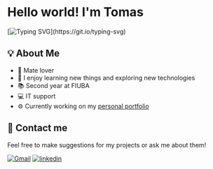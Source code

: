 
# Hello world! I'm Tomas

[![Typing SVG](https://readme-typing-svg.herokuapp.com?color=%23732A70&vCenter=true&lines=Argentinian+software+developer.;Computer+engineering+student.;Universidad+de+Buenos+Aires.)](https://git.io/typing-svg)


## 💡 About Me
* 🧉 Mate lover
* 🧠 I enjoy learning new things and exploring new technologies
* 📚 Second year at FIUBA
* 💻 IT support
* ⚙ Currently working on my [personal portfolio](https://github.com/IglesiasT/portfolio)




## 💬 Contact me

Feel free to make suggestions for my projects or ask me about them!

[![Gmail](https://img.shields.io/badge/Gmail-D14836?style=for-the-badge&logo=gmail&logoColor=white)](mailto:iglesiastomas99@gmail.com)
[![linkedin](https://img.shields.io/badge/linkedin-0A66C2?style=for-the-badge&logo=linkedin&logoColor=white)](https://www.linkedin.com/in/tomas-iglesias99/)

